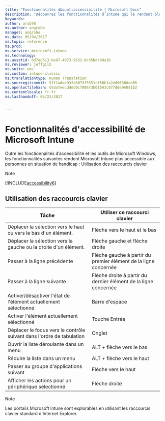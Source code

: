 ```yaml
---
title: "Fonctionnalités d&quot;accessibilité | Microsoft Docs"
description: "Découvrez les fonctionnalités d’Intune qui le rendent plus accessible aux personnes handicapées."
keywords: 
author: arob98
ms.author: angrobe
manager: angrobe
ms.date: 05/04/2017
ms.topic: reference
ms.prod: 
ms.service: microsoft-intune
ms.technology: 
ms.assetid: 6d7ed613-be97-4973-9532-8cb5bd434a1b
ms.reviewer: jeffgilb
ms.suite: ems
ms.custom: intune-classic
ms.translationtype: Human Translation
ms.sourcegitcommit: 9ff1adae93fe6873f5551cf58b1a2e89638dee85
ms.openlocfilehash: d5dafeecdddd0c780673b01543c077dde9e881b2
ms.contentlocale: fr-fr
ms.lasthandoff: 05/23/2017


---
```


# <a name="accessibility-features-of-microsoft-intune"></a>Fonctionnalités d'accessibilité de Microsoft Intune
Outre les fonctionnalités d’accessibilité et les outils de Microsoft Windows, les fonctionnalités suivantes rendent Microsoft Intune plus accessible aux personnes en situation de handicap : Utilisation des raccourcis clavier

> [!NOTE]
> [!INCLUDE[accessibility6](./includes/accessibility6_md.md)]

## <a name="using-keyboard-shortcuts"></a>Utilisation des raccourcis clavier

|Tâche|Utiliser ce raccourci clavier|
|--------------|------------------------------|
|Déplacer la sélection vers le haut ou vers le bas d'un élément.|Flèche vers le haut et le bas|
|Déplacer la sélection vers la gauche ou la droite d'un élément.|Flèche gauche et flèche droite|
|Passer à la ligne précédente|Flèche gauche à partir du premier élément de la ligne concernée|
|Passer à la ligne suivante|Flèche droite à partir du dernier élément de la ligne concernée|
|Activer/désactiver l'état de l'élément actuellement sélectionné|Barre d'espace|
|Activer l'élément actuellement sélectionné|Touche Entrée|
|Déplacer le focus vers le contrôle suivant dans l'ordre de tabulation|Onglet|
|Ouvrir la liste déroulante dans un menu|ALT + flèche vers le bas|
|Réduire la liste dans un menu|ALT + flèche vers le haut|
|Passer au groupe d'applications suivant|Flèche vers le haut|
|Afficher les actions pour un périphérique sélectionné|Flèche droite|
> [!NOTE]
> Les portails Microsoft Intune sont explorables en utilisant les raccourcis clavier standard d’Internet Explorer.

